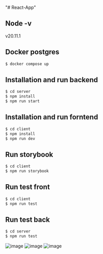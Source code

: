 "# React-App"

## Node -v

v20.11.1

## Docker postgres

```bash
$ docker compose up
```

## Installation and run backend

```bash
$ cd server
$ npm install
$ npm run start
```

## Installation and run forntend

```bash
$ cd client
$ npm install
$ npm run dev
```

## Run storybook

```bash
$ cd client
$ npm run storybook
```

## Run test front

```bash
$ cd client
$ npm run test
```

## Run test back

```bash
$ cd server
$ npm run test
```
![image](https://github.com/Yureyk0/Kanban-board/assets/60176477/8d50bc67-1906-4c37-84ab-084756ca6137)
![image](https://github.com/Yureyk0/Kanban-board/assets/60176477/be37d321-6031-44af-a53f-0c053f86d351)
![image](https://github.com/Yureyk0/Kanban-board/assets/60176477/2aa31589-47b7-4241-a55e-614078dca6d4)


